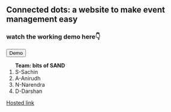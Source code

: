 <h2><b>Connected dots</b>: a website to make event management easy</h2>
<h3>watch the working demo here👇</h3>
<button href="https://drive.google.com/file/d/1Aau5tKYV0mAdp7wa2fwb4pIUwfKyd6iR/view?usp=drive_link">Demo</button>  

<ol> <b>Team: bits of SAND</b>
  <li>S-Sachin</li>
  <li>A-Anirudh</li>
  <li>N-Narendra</li>
  <li>D-Darshan</li>
</ol>
<a href="https://connecteddots.onrender.com/">Hosted link</a>
